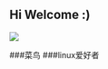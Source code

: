 ## Hi Welcome :)

![](https://github-readme-stats.vercel.app/api/top-langs/?username=Flandrescav&theme=dark&layout=compact)

###菜鸟
###linux爱好者
